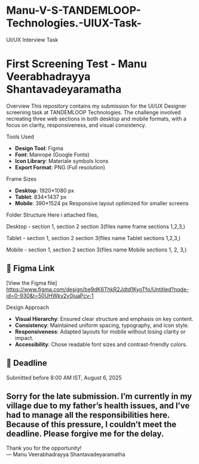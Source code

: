 # Manu-V-S-TANDEMLOOP-Technologies.-UIUX-Task-
UI/UX Interview Task 
# First Screening Test - Manu Veerabhadrayya Shantavadeyaramatha

 Overview
This repository contains my submission for the UI/UX Designer screening task at TANDEMLOOP Technologies. The challenge involved recreating three web sections in both desktop and mobile formats, with a focus on clarity, responsiveness, and visual consistency.

 Tools Used
- **Design Tool**: Figma
- **Font**: Manrope (Google Fonts)
- **Icon Library**: Materiale symbols Icons
- **Export Format**: PNG (Full resolution)

 Frame Sizes
- **Desktop**: 1920×1080 px
- **Tablet**: 834×1437 px
- **Mobile**: 390×1524 px  Responsive layout optimized for smaller screens

 Folder Structure
 Here i attached files,
 
 Desktop - section 1, section 2 section 3(files name frame sections 1,2,3,)
 
 Tablet - section 1, section 2 section 3(files name Tablet sections 1,2,3,)
 
 Mobile - section 1, section 2 section 3(files name Mobile sections 1, 2, 3,)

## 🔗 Figma Link
[View the Figma file]  https://www.figma.com/design/be9dK6ThkR2Jdtd1KyoTfo/Untitled?node-id=0-930&t=50UHWky2y0juaPcv-1

 Design Approach
- **Visual Hierarchy**: Ensured clear structure and emphasis on key content.
- **Consistency**: Maintained uniform spacing, typography, and icon style.
- **Responsiveness**: Adapted layouts for mobile without losing clarity or impact.
- **Accessibility**: Chose readable font sizes and contrast-friendly colors.

## 📅 Deadline
Submitted before 8:00 AM IST, August 6, 2025

Sorry for the late submission. I’m currently in my village due to my father’s health issues, and I’ve had to manage all the responsibilities here. Because of this pressure, I couldn’t meet the deadline. Please forgive me for the delay.
---

Thank you for the opportunity!  
— Manu Veerabhadrayya Shantavadeyaramatha
